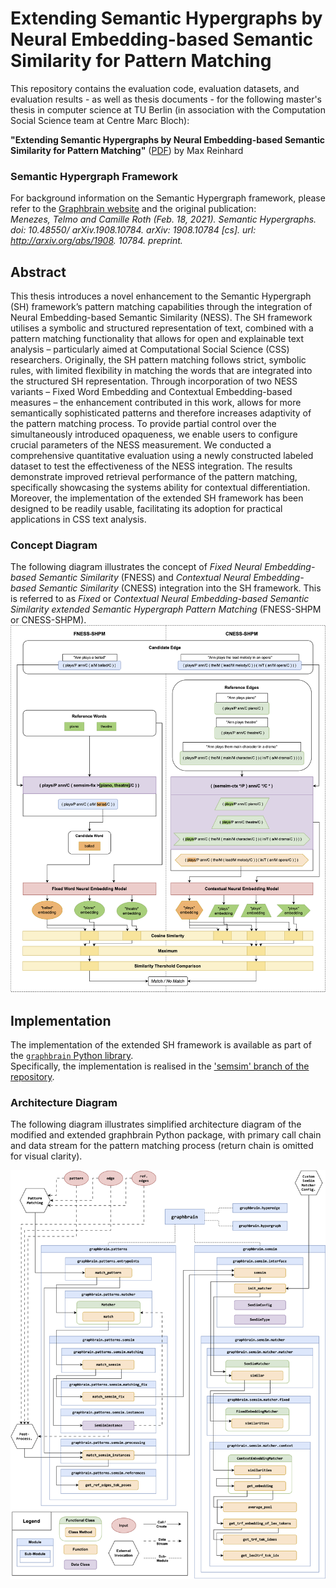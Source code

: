 # Extending Semantic Hypergraphs by Neural Embedding-based Semantic Similarity for Pattern Matching
This repository contains the evaluation code, evaluation datasets, and evaluation results - as well as thesis documents - for the following master's thesis in computer science at TU Berlin (in association with the Computation Social Science team at Centre Marc Bloch):  

**"Extending Semantic Hypergraphs by Neural Embedding-based Semantic Similarity for Pattern Matching"** ([PDF](docs/thesis/thesis.pdf)) by Max Reinhard

### Semantic Hypergraph Framework
For background information on the Semantic Hypergraph framework, please refer to the [Graphbrain website](https://graphbrain.net/) and the original publication:  
*Menezes, Telmo and Camille Roth (Feb. 18, 2021). Semantic Hypergraphs. doi: 10.48550/ arXiv.1908.10784. arXiv: 1908.10784 [cs]. url: http://arxiv.org/abs/1908. 10784. preprint.*

## Abstract
This thesis introduces a novel enhancement to the Semantic Hypergraph (SH) framework’s pattern matching capabilities through the integration of Neural Embedding-based Semantic Similarity (NESS). The SH framework utilises a symbolic and structured representation of text, combined with a pattern matching functionality that allows for open and explainable text analysis – particularly aimed at Computational Social Science (CSS) researchers. Originally, the SH pattern matching follows strict, symbolic rules, with limited flexibility in matching the words that are integrated into the structured SH representation. Through incorporation of two NESS variants – Fixed Word Embedding and Contextual Embedding-based measures – the enhancement contributed in this work, allows for more semantically sophisticated patterns and therefore increases adaptivity of the pattern matching process. To provide partial control over the simultaneously introduced opaqueness, we enable users to configure crucial parameters of the NESS measurement. We conducted a comprehensive quantitative evaluation using a newly constructed labeled dataset to test the effectiveness of the NESS integration. The results demonstrate improved retrieval performance of the pattern matching, specifically showcasing the systems ability for contextual differentiation. Moreover, the implementation of the extended SH framework has been designed to be readily usable, facilitating its adoption for practical applications in CSS text analysis.


### Concept Diagram
The following diagram illustrates the concept of *Fixed Neural Embedding-based Semantic Similarity* (FNESS) and *Contextual Neural Embedding-based Semantic Similarity* (CNESS) integration into the SH framework. This is referred to as *Fixed* or *Contextual  Neural Embedding-based Semantic Similarity extended Semantic Hypergraph Pattern Matching* (FNESS-SHPM or CNESS-SHPM).
![Architecture Diagram](docs/resources/imgs/diagrams/concept-diagram.png)

## Implementation
The implementation of the extended SH framework is available as part of the [`graphbrain` Python library](https://github.com/graphbrain/graphbrain).  
Specifically, the implementation is realised in the ['semsim' branch of the repository](https://github.com/graphbrain/graphbrain/tree/semsim).

### Architecture Diagram
The following diagram illustrates simplified architecture diagram of the modified and extended graphbrain Python package, with primary call chain and data stream for the pattern matching process (return chain is omitted for visual clarity).

![Architecture Diagram](docs/resources/imgs/diagrams/graphbrain-architecture.png)